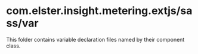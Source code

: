 # com.elster.insight.metering.extjs/sass/var

This folder contains variable declaration files named by their component class.
